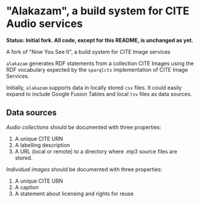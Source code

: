 # "Alakazam", a build system for CITE Audio services #

**Status: Initial fork. All code, except for this README, is unchanged as yet.**

A fork of "Now You See It", a build system for CITE Image services

`alakazam` generates RDF statements from a collection CITE Images using the RDF vocabulary expected by the `sparqlcts` implementation of CITE Image Services.

Initially, `alakazam` supports data in locally stored `csv` files.  It could easily expand to include Google Fusion Tables and local `tsv` files as data sources.


## Data sources ##


*Audio collections* should be documented with three properties:

1. A unique CITE URN
2. A labelling description
3. A URL (local or remote) to a directory where .mp3 source files are stored.

*Individual images* should be documented with three properties:

1. A unique CITE URN
2. A caption
3. A statement about licensing and rights for reuse


